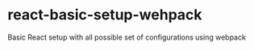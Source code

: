 # react-basic-setup-wehpack
Basic React setup with all possible set of configurations using webpack
